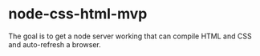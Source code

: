 # node-css-html-mvp
The goal is to get a node server working that can compile HTML and CSS and auto-refresh a browser.  
